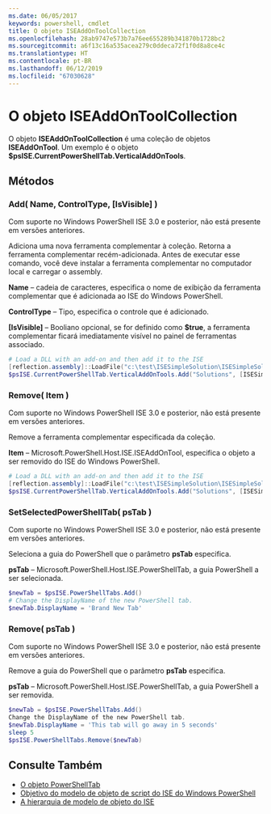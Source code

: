 ```yaml
---
ms.date: 06/05/2017
keywords: powershell, cmdlet
title: O objeto ISEAddOnToolCollection
ms.openlocfilehash: 28ab9747e573b7a76ee655289b341870b1728bc2
ms.sourcegitcommit: a6f13c16a535acea279c0ddeca72f1f0d8a8ce4c
ms.translationtype: HT
ms.contentlocale: pt-BR
ms.lasthandoff: 06/12/2019
ms.locfileid: "67030628"
---
```

# <a name="the-iseaddontoolcollection-object"></a>O objeto ISEAddOnToolCollection

O objeto **ISEAddOnToolCollection** é uma coleção de objetos **ISEAddOnTool**. Um exemplo é o objeto **$psISE.CurrentPowerShellTab.VerticalAddOnTools**.

## <a name="methods"></a>Métodos

### <a name="add-name-controltype-isvisible-"></a>Add\( Name, ControlType, \[IsVisible\] \)

Com suporte no Windows PowerShell ISE 3.0 e posterior, não está presente em versões anteriores.

Adiciona uma nova ferramenta complementar à coleção. Retorna a ferramenta complementar recém-adicionada. Antes de executar esse comando, você deve instalar a ferramenta complementar no computador local e carregar o assembly.

**Name** – cadeia de caracteres, especifica o nome de exibição da ferramenta complementar que é adicionada ao ISE do Windows PowerShell.

**ControlType** – Tipo, especifica o controle que é adicionado.

**\[IsVisible\]** – Booliano opcional, se for definido como **$true**, a ferramenta complementar ficará imediatamente visível no painel de ferramentas associado.

```powershell
# Load a DLL with an add-on and then add it to the ISE
[reflection.assembly]::LoadFile("c:\test\ISESimpleSolution\ISESimpleSolution.dll")
$psISE.CurrentPowerShellTab.VerticalAddOnTools.Add("Solutions", [ISESimpleSolution.Solution], $true)
```

### <a name="remove-item-"></a>Remove\( Item \)

Com suporte no Windows PowerShell ISE 3.0 e posterior, não está presente em versões anteriores.

Remove a ferramenta complementar especificada da coleção.

**Item** – Microsoft.PowerShell.Host.ISE.ISEAddOnTool, especifica o objeto a ser removido do ISE do Windows PowerShell.

```powershell
# Load a DLL with an add-on and then add it to the ISE
[reflection.assembly]::LoadFile("c:\test\ISESimpleSolution\ISESimpleSolution.dll")
$psISE.CurrentPowerShellTab.VerticalAddOnTools.Add("Solutions", [ISESimpleSolution.Solution], $true)
```

### <a name="setselectedpowershelltab-pstab-"></a>SetSelectedPowerShellTab\( psTab \)

Com suporte no Windows PowerShell ISE 3.0 e posterior, não está presente em versões anteriores.

Seleciona a guia do PowerShell que o parâmetro **psTab** especifica.

**psTab** – Microsoft.PowerShell.Host.ISE.PowerShellTab, a guia PowerShell a ser selecionada.

```powershell
$newTab = $psISE.PowerShellTabs.Add()
# Change the DisplayName of the new PowerShell tab.
$newTab.DisplayName = 'Brand New Tab'
```

### <a name="remove-pstab-"></a>Remove\( psTab \)

Com suporte no Windows PowerShell ISE 3.0 e posterior, não está presente em versões anteriores.

Remove a guia do PowerShell que o parâmetro **psTab** especifica.

**psTab** – Microsoft.PowerShell.Host.ISE.PowerShellTab, a guia PowerShell a ser removida.

```powershell
$newTab = $psISE.PowerShellTabs.Add()
Change the DisplayName of the new PowerShell tab.
$newTab.DisplayName = 'This tab will go away in 5 seconds'
sleep 5
$psISE.PowerShellTabs.Remove($newTab)
```

## <a name="see-also"></a>Consulte Também

- [O objeto PowerShellTab](The-PowerShellTab-Object.md)
- [Objetivo do modelo de objeto de script do ISE do Windows PowerShell](Purpose-of-the-Windows-PowerShell-ISE-Scripting-Object-Model.md)
- [A hierarquia de modelo de objeto do ISE](The-ISE-Object-Model-Hierarchy.md)
